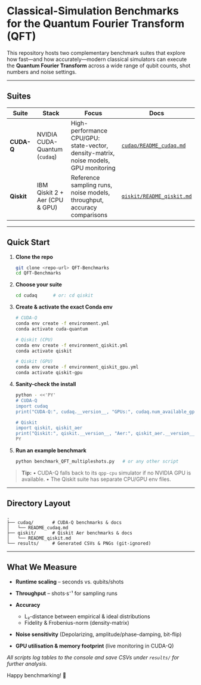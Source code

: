 # Classical-Simulation Benchmarks for the Quantum Fourier Transform (QFT)

This repository hosts two complementary benchmark suites that explore how fast—and how accurately—modern classical simulators can execute the **Quantum Fourier Transform** across a wide range of qubit counts, shot numbers and noise settings.

---

## Suites

| Suite       | Stack                             | Focus                                                                                 | Docs                              |
|-------------|-----------------------------------|---------------------------------------------------------------------------------------|-----------------------------------|
| **CUDA-Q**  | NVIDIA CUDA-Quantum (`cudaq`)     | High-performance CPU/GPU: state-vector, density-matrix, noise models, GPU monitoring  | [`cudaq/README_cudaq.md`](CUDAQ/README_cudaq)   |
| **Qiskit**  | IBM Qiskit 2 + Aer (CPU & GPU)    | Reference sampling runs, noise models, throughput, accuracy comparisons               | [`qiskit/README_qiskit.md`](testingQiskit/README_qiskit.md) |

---

## Quick Start

1. **Clone the repo**  
   ```bash
   git clone <repo-url> QFT-Benchmarks
   cd QFT-Benchmarks
   ```

2. **Choose your suite**

   ```bash
   cd cudaq      # or: cd qiskit
   ```
3. **Create & activate the exact Conda env**

   ```bash
   # CUDA-Q
   conda env create -f environment.yml
   conda activate cuda-quantum

   # Qiskit (CPU)
   conda env create -f environment_qiskit.yml
   conda activate qiskit

   # Qiskit (GPU)
   conda env create -f environment_qiskit_gpu.yml
   conda activate qiskit-gpu
   ```
4. **Sanity-check the install**

   ```bash
   python - <<'PY'
   # CUDA-Q
   import cudaq
   print("CUDA-Q:", cudaq.__version__, "GPUs:", cudaq.num_available_gpus())

   # Qiskit
   import qiskit, qiskit_aer
   print("Qiskit:", qiskit.__version__, "Aer:", qiskit_aer.__version__)
   PY
   ```
5. **Run an example benchmark**

   ```bash
   python benchmark_QFT_multipleshots.py   # or any other script
   ```

> **Tip:**
> • CUDA-Q falls back to its `qpp-cpu` simulator if no NVIDIA GPU is available.
> • The Qiskit suite has separate CPU/GPU env files.

---

## Directory Layout

```
.
├── cudaq/       # CUDA-Q benchmarks & docs
│   └── README_cudaq.md
├── qiskit/      # Qiskit Aer benchmarks & docs
│   └── README_qiskit.md
└── results/     # Generated CSVs & PNGs (git-ignored)
```

---

## What We Measure

* **Runtime scaling** – seconds vs. qubits/shots
* **Throughput** – shots·s⁻¹ for sampling runs
* **Accuracy**

  * L₂-distance between empirical & ideal distributions
  * Fidelity & Frobenius-norm (density-matrix)
* **Noise sensitivity** (Depolarizing, amplitude/phase-damping, bit-flip)
* **GPU utilisation & memory footprint** (live monitoring in CUDA-Q)

*All scripts log tables to the console and save CSVs under `results/` for further analysis.*



  
Happy benchmarking! 🚀
